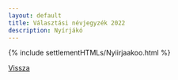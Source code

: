 ```yaml
---
layout: default
title: Választási névjegyzék 2022
description: Nyírjákó
---
```


{% include settlementHTMLs/Nyiirjaakoo.html %}

[Vissza](./)
